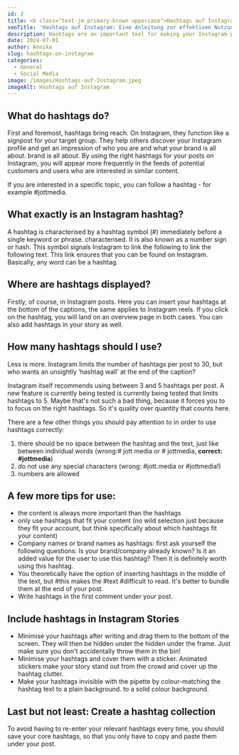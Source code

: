 ```yaml
---
id: 3
title: <b class="text-jm-primary-brown uppercase">Hashtags auf Instagram:</b> A guide to effective use
seoTitle: 'Hashtags auf Instagram: Eine Anleitung zur effektiven Nutzung'
description: Hashtags are an important tool for making your Instagram posts accessible to a wider audience. In this article, you will learn how to use hashtags effectively to maximise the visibility of your posts and boost your Instagram presence.
date: 2024-07-01
author: Annika
slug: hashtags-on-instagram
categories:
  - General
  - Social Media
image: /images/Hashtags-auf-Instagram.jpeg
imageAlt: Hashtags auf Instagram
---
```


## **What do hashtags do?**

First and foremost, hashtags bring reach. On Instagram, they function like a signpost for your target group. They
help others discover your Instagram profile and get an impression of who you are and what your brand is all about.
brand is all about. By using the right hashtags for your posts on Instagram, you will appear more frequently in
the feeds of potential customers and users who are interested in similar content.

If you are interested in a specific topic, you can follow a hashtag - for example #jottmedia.

## **What exactly is an Instagram hashtag?**

A hashtag is characterised by a hashtag symbol (#) immediately before a single keyword or phrase.
characterised. It is also known as a number sign or hash. This symbol signals Instagram to link the following
to link the following text. This link ensures that you can be found on Instagram. Basically, any word
can be a hashtag.

## **Where are hashtags displayed?**

Firstly, of course, in Instagram posts. Here you can insert your hashtags at the bottom of the captions, the same
applies to
Instagram reels. If you click on the hashtag, you will land on an overview page in both cases. You can also add hashtags
in your story as well.

## **How many hashtags should I use?**

Less is more. Instagram limits the number of hashtags per post to 30, but who wants an
unsightly ‘hashtag wall’ at the end of the caption?

Instagram itself recommends using between 3 and 5 hashtags per post. A new feature is currently being tested
is currently being tested that limits hashtags to 5. Maybe that's not such a bad thing, because it forces you to
to focus on the right hashtags. So it's quality over quantity that counts here.

There are a few other things you should pay attention to in order to use hashtags correctly:

1. there should be no space between the hashtag and the text, just like between individual words (wrong:# jott media
   or # jottmedia, **correct: #jottmedia**)
2. do not use any special characters (wrong: #jott.media or #jottmedia!)
3. numbers are allowed

## **A few more tips for use:**

- the content is always more important than the hashtags
- only use hashtags that fit your content (no wild selection just because they fit your account,
  but think specifically about which hashtags fit your content)
- Company names or brand names as hashtags: first ask yourself the following questions: Is your brand/company already
  known?
  Is it an added value for the user to use this hashtag? Then it is definitely worth using this hashtag.
- You theoretically have the option of inserting hashtags in the middle of the text, but #this makes the #text
  #difficult to read. It's better to bundle them at the end of your post.
- Write hashtags in the first comment under your post.

## **Include hashtags in Instagram Stories**

- Minimise your hashtags after writing and drag them to the bottom of the screen. They will then be hidden under the
  hidden under the frame. Just make sure you don't accidentally throw them in the bin!
- Minimise your hashtags and cover them with a sticker. Animated stickers make your story stand out from the crowd
  and cover up the hashtag clutter.
- Make your hashtags invisible with the pipette by colour-matching the hashtag text to a plain background.
  to a solid colour background.

## **Last but not least: Create a hashtag collection**

To avoid having to re-enter your relevant hashtags every time, you should save your core hashtags,
so that you only have to copy and paste them under your post.